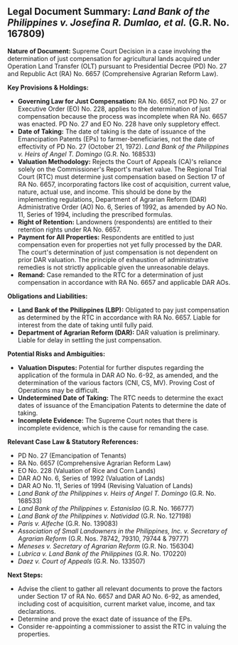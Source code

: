 ## Legal Document Summary: *Land Bank of the Philippines v. Josefina R. Dumlao, et al.* (G.R. No. 167809)

**Nature of Document:** Supreme Court Decision in a case involving the determination of just compensation for agricultural lands acquired under Operation Land Transfer (OLT) pursuant to Presidential Decree (PD) No. 27 and Republic Act (RA) No. 6657 (Comprehensive Agrarian Reform Law).

**Key Provisions & Holdings:**

*   **Governing Law for Just Compensation:** RA No. 6657, not PD No. 27 or Executive Order (EO) No. 228, applies to the determination of just compensation because the process was incomplete when RA No. 6657 was enacted. PD No. 27 and EO No. 228 have only suppletory effect.
*   **Date of Taking:** The date of taking is the date of issuance of the Emancipation Patents (EPs) to farmer-beneficiaries, not the date of effectivity of PD No. 27 (October 21, 1972). *Land Bank of the Philippines v. Heirs of Angel T. Domingo* (G.R. No. 168533)
*   **Valuation Methodology:** Rejects the Court of Appeals (CA)'s reliance solely on the Commissioner's Report's market value. The Regional Trial Court (RTC) must determine just compensation based on Section 17 of RA No. 6657, incorporating factors like cost of acquisition, current value, nature, actual use, and income. This should be done by the implementing regulations, Department of Agrarian Reform (DAR) Administrative Order (AO) No. 6, Series of 1992, as amended by AO No. 11, Series of 1994, including the prescribed formulas.
*   **Right of Retention:** Landowners (respondents) are entitled to their retention rights under RA No. 6657.
*   **Payment for All Properties:** Respondents are entitled to just compensation even for properties not yet fully processed by the DAR. The court's determination of just compensation is not dependent on prior DAR valuation. The principle of exhaustion of administrative remedies is not strictly applicable given the unreasonable delays.
*   **Remand:** Case remanded to the RTC for a determination of just compensation in accordance with RA No. 6657 and applicable DAR AOs.

**Obligations and Liabilities:**

*   **Land Bank of the Philippines (LBP):** Obligated to pay just compensation as determined by the RTC in accordance with RA No. 6657. Liable for interest from the date of taking until fully paid.
*   **Department of Agrarian Reform (DAR):** DAR valuation is preliminary. Liable for delay in settling the just compensation.

**Potential Risks and Ambiguities:**

*   **Valuation Disputes:** Potential for further disputes regarding the application of the formula in DAR AO No. 6-92, as amended, and the determination of the various factors (CNI, CS, MV). Proving Cost of Operations may be difficult.
*   **Undetermined Date of Taking:** The RTC needs to determine the exact dates of issuance of the Emancipation Patents to determine the date of taking.
*   **Incomplete Evidence:** The Supreme Court notes that there is incomplete evidence, which is the cause for remanding the case.

**Relevant Case Law & Statutory References:**

*   PD No. 27 (Emancipation of Tenants)
*   RA No. 6657 (Comprehensive Agrarian Reform Law)
*   EO No. 228 (Valuation of Rice and Corn Lands)
*   DAR AO No. 6, Series of 1992 (Valuation of Lands)
*   DAR AO No. 11, Series of 1994 (Revising Valuation of Lands)
*   *Land Bank of the Philippines v. Heirs of Angel T. Domingo* (G.R. No. 168533)
*   *Land Bank of the Philippines v. Estanislao* (G.R. No. 166777)
*   *Land Bank of the Philippines v. Natividad* (G.R. No. 127198)
*   *Paris v. Alfeche* (G.R. No. 139083)
*   *Association of Small Landowners in the Philippines, Inc. v. Secretary of Agrarian Reform* (G.R. Nos. 78742, 79310, 79744 & 79777)
*   *Meneses v. Secretary of Agrarian Reform* (G.R. No. 156304)
*   *Lubrica v. Land Bank of the Philippines* (G.R. No. 170220)
*   *Daez v. Court of Appeals* (G.R. No. 133507)

**Next Steps:**

*   Advise the client to gather all relevant documents to prove the factors under Section 17 of RA No. 6657 and DAR AO No. 6-92, as amended, including cost of acquisition, current market value, income, and tax declarations.
*   Determine and prove the exact date of issuance of the EPs.
*   Consider re-appointing a commissioner to assist the RTC in valuing the properties.
